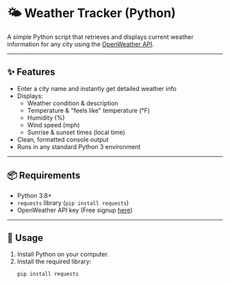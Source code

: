 # 🌤 Weather Tracker (Python)

A simple Python script that retrieves and displays current weather information for any city using the [OpenWeather API](https://openweathermap.org/api).

---

## ✨ Features
- Enter a city name and instantly get detailed weather info
- Displays:
  - Weather condition & description
  - Temperature & "feels like" temperature (°F)
  - Humidity (%)
  - Wind speed (mph)
  - Sunrise & sunset times (local time)
- Clean, formatted console output
- Runs in any standard Python 3 environment

---

## 📦 Requirements
- Python 3.8+
- `requests` library (`pip install requests`)
- OpenWeather API key (Free signup [here](https://home.openweathermap.org/users/sign_up))

---

## 🚀 Usage
1. Install Python on your computer.
2. Install the required library:
   ```bash
   pip install requests
